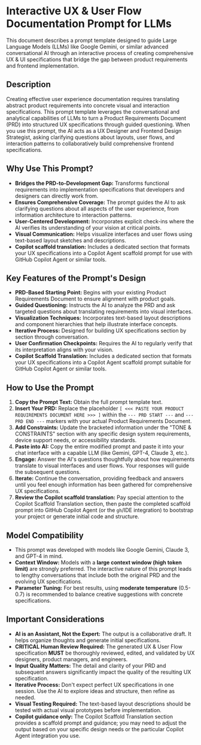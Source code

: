 # Interactive UX & User Flow Documentation Prompt for LLMs

This document describes a prompt template designed to guide Large Language Models (LLMs) like Google Gemini, or similar advanced conversational AI through an interactive process of creating comprehensive UX & UI specifications that bridge the gap between product requirements and frontend implementation.

## Description

Creating effective user experience documentation requires translating abstract product requirements into concrete visual and interaction specifications. This prompt template leverages the conversational and analytical capabilities of LLMs to turn a Product Requirements Document (PRD) into structured UX specifications through guided questioning. When you use this prompt, the AI acts as a UX Designer and Frontend Design Strategist, asking clarifying questions about layouts, user flows, and interaction patterns to collaboratively build comprehensive frontend specifications.

## Why Use This Prompt?

* **Bridges the PRD-to-Development Gap:** Transforms functional requirements into implementation specifications that developers and designers can directly work from.
* **Ensures Comprehensive Coverage:** The prompt guides the AI to ask clarifying questions about all aspects of the user experience, from information architecture to interaction patterns.
* **User-Centered Development:** Incorporates explicit check-ins where the AI verifies its understanding of your vision at critical points.
* **Visual Communication:** Helps visualize interfaces and user flows using text-based layout sketches and descriptions.
* **Copilot scaffold translation:** Includes a dedicated section that formats your UX specifications into a Copilot Agent scaffold prompt for use with GitHub Copilot Agent or similar tools.

## Key Features of the Prompt's Design

* **PRD-Based Starting Point:** Begins with your existing Product Requirements Document to ensure alignment with product goals.
* **Guided Questioning:** Instructs the AI to analyze the PRD and ask targeted questions about translating requirements into visual interfaces.
* **Visualization Techniques:** Incorporates text-based layout descriptions and component hierarchies that help illustrate interface concepts.
* **Iterative Process:** Designed for building UX specifications section by section through conversation.
* **User Confirmation Checkpoints:** Requires the AI to regularly verify that its interpretation aligns with your vision.
* **Copilot Scaffold Translation:** Includes a dedicated section that formats your UX specifications into a Copilot Agent scaffold prompt suitable for GitHub Copilot Agent or similar tools.

## How to Use the Prompt

1. **Copy the Prompt Text:** Obtain the full prompt template text.
2. **Insert Your PRD:** Replace the placeholder `[ <<< PASTE YOUR PRODUCT REQUIREMENTS DOCUMENT HERE >>> ]` within the `--- PRD START ---` and `--- PRD END ---` markers with your actual Product Requirements Document.
3. **Add Constraints:** Update the bracketed information under the "TONE & CONSTRAINTS" section with any specific design system requirements, device support needs, or accessibility standards.
4. **Paste into AI:** Copy the entire modified prompt and paste it into your chat interface with a capable LLM (like Gemini, GPT-4, Claude 3, etc.).
5. **Engage:** Answer the AI's questions thoughtfully about how requirements translate to visual interfaces and user flows. Your responses will guide the subsequent questions.
6. **Iterate:** Continue the conversation, providing feedback and answers until you feel enough information has been gathered for comprehensive UX specifications.
7. **Review the Copilot scaffold translation:** Pay special attention to the Copilot Scaffold Translation section, then paste the completed scaffold prompt into GitHub Copilot Agent (or the `gh`/IDE integration) to bootstrap your project or generate initial code and structure.

## Model Compatibility

* This prompt was developed with models like Google Gemini, Claude 3, and GPT-4 in mind.
* **Context Window:** Models with a **large context window (high token limit)** are strongly preferred. The interactive nature of this prompt leads to lengthy conversations that include both the original PRD and the evolving UX specifications.
* **Parameter Tuning:** For best results, using **moderate temperature** (0.5-0.7) is recommended to balance creative suggestions with concrete specifications.

## Important Considerations

* **AI is an Assistant, Not the Expert:** The output is a collaborative draft. It helps organize thoughts and generate initial specifications.
* **CRITICAL Human Review Required:** The generated UX & User Flow specification **MUST** be thoroughly reviewed, edited, and validated by UX designers, product managers, and engineers.
* **Input Quality Matters:** The detail and clarity of your PRD and subsequent answers significantly impact the quality of the resulting UX specification.
* **Iterative Process:** Don't expect perfect UX specifications in one session. Use the AI to explore ideas and structure, then refine as needed.
* **Visual Testing Required:** The text-based layout descriptions should be tested with actual visual prototypes before implementation.
* **Copilot guidance only:** The Copilot Scaffold Translation section provides a scaffold prompt and guidance; you may need to adjust the output based on your specific design needs or the particular Copilot Agent integration you use.
